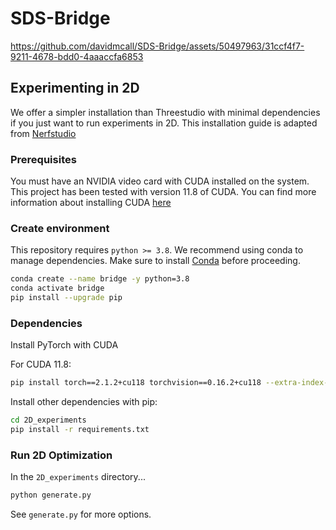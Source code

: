 # SDS-Bridge

https://github.com/davidmcall/SDS-Bridge/assets/50497963/31ccf4f7-9211-4678-bdd0-4aaaccfa6853


## Experimenting in 2D

We offer a simpler installation than Threestudio with minimal dependencies if you just want to run experiments in 2D. This installation guide is adapted from [Nerfstudio](https://github.com/nerfstudio-project/nerfstudio)

### Prerequisites

You must have an NVIDIA video card with CUDA installed on the system. This project has been tested with version 11.8 of CUDA. You can find more information about installing CUDA [here](https://docs.nvidia.com/cuda/cuda-quick-start-guide/index.html)

### Create environment

This repository requires `python >= 3.8`. We recommend using conda to manage dependencies. Make sure to install [Conda](https://docs.conda.io/miniconda.html) before proceeding.

```bash
conda create --name bridge -y python=3.8
conda activate bridge
pip install --upgrade pip
```

### Dependencies

Install PyTorch with CUDA

For CUDA 11.8:

```bash
pip install torch==2.1.2+cu118 torchvision==0.16.2+cu118 --extra-index-url https://download.pytorch.org/whl/cu118
```

Install other dependencies with pip:

```bash
cd 2D_experiments
pip install -r requirements.txt
```

### Run 2D Optimization

In the `2D_experiments` directory...

```bash
python generate.py
```

See `generate.py` for more options.
